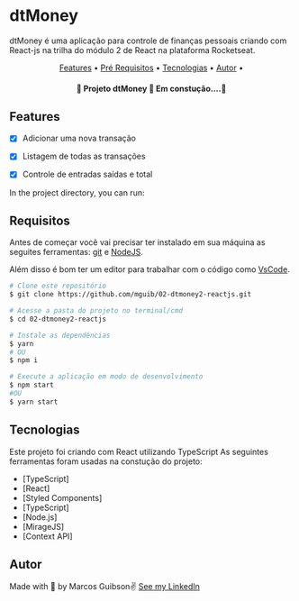 # dtMoney

dtMoney é uma aplicação para controle de finanças pessoais criando com React-js na trilha do módulo 2 de React na plataforma Rocketseat.

<p align="center">
  <a href="#features">Features</a> •
  <a href="#requisitos">Pré Requisitos</a> •
  <a href="#tecnologias">Tecnologias</a> •
  <a href="#autor">Autor</a> •
</p>

<h4 align="center">🚧 Projeto dtMoney 🚀 Em constução....🚧 </h4>

## Features
- [x] Adicionar uma nova transação
- [x] Listagem de todas as transações
- [x] Controle de entradas saídas e total


In the project directory, you can run:

## Requisitos
Antes de começar você vai precisar ter instalado em sua máquina as seguites ferramentas: <a href="https://git-scm.com/">git</a> e <a href="https://nodejs.org/en/">NodeJS</a>.

Além disso é bom ter um editor para trabalhar com o código como <a href="https://code.visualstudio.com/">VsCode</a>.
```bash
# Clone este repositório
$ git clone https://github.com/mguib/02-dtmoney2-reactjs.git

# Acesse a pasta do projeto no terminal/cmd
$ cd 02-dtmoney2-reactjs

# Instale as dependências
$ yarn
# OU
$ npm i

# Execute a aplicação em modo de desenvolvimento
$ npm start
#OU
$ yarn start
```


## Tecnologias
Este projeto foi criando com React utilizando TypeScript
As seguintes ferramentas foram usadas na constução do projeto:
- [TypeScript]
- [React]
- [Styled Components]
- [TypeScript]
- [Node.js]
- [MirageJS]
- [Context API]

## Autor

Made with 💜 by Marcos Guibson✌ [See my LinkedIn](https://www.linkedin.com/in/marcos-guibson-santos-da-silva-0b62321a3/)
